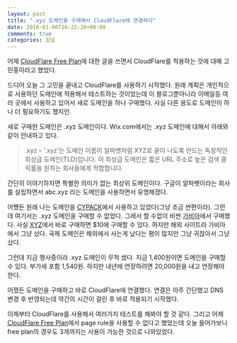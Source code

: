 ```yaml
---
layout: post
title: ".xyz 도메인을 구매해서 CloudFlare에 연결하다"
date: 2016-01-06T16:22:28+09:00
comments: true
categories: 잡념
---
```

어제 [CloudFlare Free Plan](/2016/01/05/cloudflare-free-plan/)에 대한 글을 쓰면서 CloudFlare를 적용하는 것에 대해 고민중이라고 했었다.

드디어 오늘 그 고민을 끝내고 CloudFlare를 사용하기 시작했다. 원래 계획은 개인적으로 사용하던 도메인에 적용해서 테스트하는 것이었는데 이 블로그뿐아니라 이메일등 여러 곳에서 사용하고 있어서 새로 도메인을 하나 구매했다. 사실 다른 용도로 도메인이 하나 더 필요하기도 했지만.

새로 구매한 도메인은 .xyz 도메인이다. Wix.com에서는 .xyz 도메인에 대해서 아래와 같이 안내하고 있다.

> .xyz – '.xyz'는 도메인 이름이 알파벳처럼 XYZ로 끝이 나도록 만드는 독창적인 최상급 도메인(TLD)입니다. 이 최상급 도메인은 짧은 URL 주소로 높은 검색 클릭률을 원하는 회사들에게 적합합니다.

간단히 이야기하자면 특별한 의미가 없는 최상위 도메인이다. 구글이 알파벳이라는 회사를 설립하면서 abc.xyz 라는 도메인을 사용하면서 유명해졌다.

어쨌든 원래 나는 도메인을 [CYPACK](http://cypack.com)에서 사용하고 있었다(그냥 조금 싼편이라). 그런데 여기서는 .xyz 도메인을 구매할 수 없었다. 그래서 할 수없이 비싼 [가비아](https://www.gabia.com/)에서 구매했다. 사실 [XYZ](https://gen.xyz/)에서 바로 구매하면 $10에 구매할 수 있다. 하지만 해외 사이트라 가비아에서 그냥 샀다. 국제 도메인은 해외에서 사는게 났다는 평이 많지만 그냥 귀찮아서 그냥 샀다.

그런데 지금 행사중이라 .xyz 도메인이 무척 쌌다. 지금 1,400원이면 도메인을 구매할 수 있다. 부가세 포함 1,540원. 하지만 내년에 연장하려면 20,000원을 내고 연장해야 한다.

어쟀든 도메인을 구매하고 바로 CloudFlare에 연결했다. 연결은 아주 간단했고 DNS 변경 후 반영되는데 약간의 시간이 걸린 후 바로 적용되기 시작했다.

이제부터 CloudFlare를 사용해서 여러가지 테스트를 해봐야 할 것 같다.
그리고 어제 [CloudFlare Free Plan](/2016/01/05/cloudflare-free-plan/)에서 page rule을 사용할 수 없다고 했었는데 오늘 들어가보니 free plan의 경우도 3개까지는 사용이 가능한 것으로 나와있었다.
